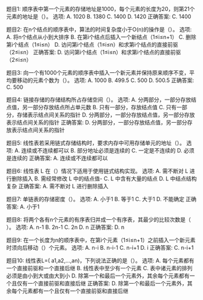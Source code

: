 题目1: 顺序表中第一个元素的存储地址是1000，每个元素的长度为20，则第21个元素的地址是（）。
选项:
A. 1020
B. 1380
C. 1400
D. 1420
正确答案: C. 1400

题目2: 在n个结点的顺序表中，算法的时间复杂度小于O(n)的操作是（）。
选项:
A. 将n个结点从小到大排序
B. 在第i个结点后插入一个新结点（1≤i≤n+1）
C. 删除第i个结点（1≤i≤n）
D. 访问第i个结点（1≤i≤n）和求第i个结点的直接前驱（2≤i≤n）
正确答案: D. 访问第i个结点（1≤i≤n）和求第i个结点的直接前驱（2≤i≤n）

题目3: 向一个有1000个元素的顺序表中插入一个新元素并保持原来顺序不变，平均要移动的元素个数为（）。
选项:
A. 1000
B. 499.5
C. 500
D. 500.5
正确答案: C. 500

题目4: 链接存储的存储结构所占存储空间（）。
选项:
A. 分两部分，一部分存放结点值，另一部分存放结点所占单元数
B. 只有一部分，存放结点值
C. 只有一部分，存储表示结点间关系的指针
D. 分两部分，一部分存放结点值，另一部分存放表示结点间关系的指针
正确答案: D. 分两部分，一部分存放结点值，另一部分存放表示结点间关系的指针

题目5: 线性表若采用链式存储结构时，要求内存中可用存储单元的地址（）。
选项:
A. 连续或不连续都可以
B. 部分地址必须是连续的
C. 一定是不连续的
D. 必须是连续的
正确答案: A. 连续或不连续都可以

题目6: 线性表 L 在（）情况下适用于使用链式结构实现。
选项:
A. 需不断对 L 进行删除插入
B. 需经常修改 L 中的结点值-
C. L 中含有大量的结点
D. L 中结点结构复杂
正确答案: A. 需不断对 L 进行删除插入

题目7: 单链表的存储密度（）。
选项:
A. 小于1
B. 等于1
C. 大于1
D. 不能确定
正确答案: A. 小于1

题目8: 将两个各有n个元素的有序表归并成一个有序表，其最少的比较次数是（ ）。
选项:
A. n-1
B. 2n-1
C. 2n
D. n
正确答案: D. n

题目9: 在一个长度为n的顺序表中，在第i个元素（1≤i≤n+1）之前插入一个新元素时须向后移动（）个元素。
选项:
A. n-i
B. n-i-1
C. n-i+1
D. i
正确答案: C. n-i+1

题目10: 线性表L=( a1,a2,…,an)，下列说法正确的是（）。
选项:
A. 每个元素都有一个直接前驱和一个直接后继
B. 线性表中至少有一个元素
C. 表中诸元素的排列必须是由小到大或由大到小
D. 除第一个和最后一个元素外，其余每个元素都有一个且仅有一个直接前驱和直接后继
正确答案: D. 除第一个和最后一个元素外，其余每个元素都有一个且仅有一个直接前驱和直接后继
